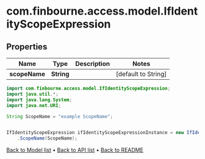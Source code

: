 # com.finbourne.access.model.IfIdentityScopeExpression

## Properties

Name | Type | Description | Notes
------------ | ------------- | ------------- | -------------
**scopeName** | **String** |  | [default to String]

```java
import com.finbourne.access.model.IfIdentityScopeExpression;
import java.util.*;
import java.lang.System;
import java.net.URI;

String ScopeName = "example ScopeName";


IfIdentityScopeExpression ifIdentityScopeExpressionInstance = new IfIdentityScopeExpression()
    .ScopeName(ScopeName);
```


[Back to Model list](../README.md#documentation-for-models) &#8226; [Back to API list](../README.md#documentation-for-api-endpoints) &#8226; [Back to README](../README.md)
